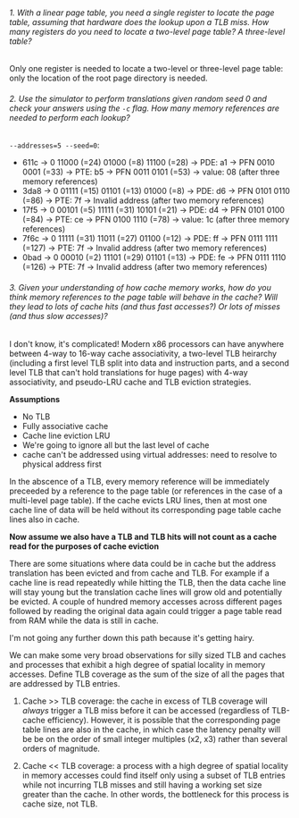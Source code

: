 ###### 1. With a linear page table, you need a single register to locate the page table, assuming that hardware does the lookup upon a TLB miss. How many registers do you need to locate a two-level page table? A three-level table?

Only one register is needed to locate a two-level or three-level page table: only the location of the root page directory is needed.


###### 2. Use the simulator to perform translations given random seed 0 and check your answers using the `-c` flag. How many memory references are needed to perform each lookup?

`--addresses=5 --seed=0`: 
* 611c -> 0 11000 (=24) 01000 (=8) 11100 (=28) -> PDE: a1 -> PFN 0010 0001 (=33) -> PTE: b5 -> PFN 0011 0101 (=53) -> value: 08 (after three memory references)
* 3da8 -> 0 01111 (=15) 01101 (=13) 01000 (=8) -> PDE: d6 -> PFN 0101 0110 (=86) -> PTE: 7f -> Invalid address (after two memory references)
* 17f5 -> 0 00101 (=5) 11111 (=31) 10101 (=21) -> PDE: d4 -> PFN 0101 0100 (=84) -> PTE: ce -> PFN 0100 1110 (=78) -> value: 1c (after three memory references)
* 7f6c -> 0 11111 (=31) 11011 (=27) 01100 (=12) -> PDE: ff -> PFN 0111 1111 (=127) -> PTE: 7f -> Invalid address (after two memory references)
* 0bad -> 0 00010 (=2) 11101 (=29) 01101 (=13) -> PDE: fe -> PFN 0111 1110 (=126) -> PTE: 7f -> Invalid address (after two memory references)


###### 3. Given your understanding of how cache memory works, how do you think memory references to the page table will behave in the cache? Will they lead to lots of cache hits (and thus fast accesses?) Or lots of misses (and thus slow accesses)?

I don't know, it's complicated! Modern x86 processors can have anywhere between 4-way to 16-way cache associativity, a two-level TLB heirarchy (including a first level TLB split into data and instruction parts, and a second level TLB that can't hold translations for huge pages) with 4-way associativity, and pseudo-LRU cache and TLB eviction strategies.

**Assumptions**
* No TLB
* Fully associative cache
* Cache line eviction LRU
* We're going to ignore all but the last level of cache
* cache can't be addressed using virtual addresses: need to resolve to physical address first

In the abscence of a TLB, every memory reference will be immediately preceeded by a reference to the page table (or references in the case of a multi-level page table). If the cache evicts LRU lines, then at most one cache line of data will be held without its corresponding page table cache lines also in cache.

**Now assume we also have a TLB and TLB hits will not count as a cache read for the purposes of cache eviction**

There are some situations where data could be in cache but the address translation has been evicted and from cache and TLB. For example if a cache line is read repeatedly while hitting the TLB, then the data cache line will stay young but the translation cache lines will grow old and potentially be evicted. A couple of hundred memory accesses across different pages followed by reading the original data again could trigger a page table read from RAM while the data is still in cache.

I'm not going any further down this path because it's getting hairy.

We can make some very broad observations for silly sized TLB and caches and processes that exhibit a high degree of spatial locality in memory accesses. Define TLB coverage as the sum of the size of all the pages that are addressed by TLB entries.

1. Cache >> TLB coverage: the cache in excess of TLB coverage will *always* trigger a TLB miss before it can be accessed (regardless of TLB-cache efficiency). However, it is possible that the corresponding page table lines are also in the cache, in which case the latency penalty will be be on the order of small integer multiples (x2, x3) rather than several orders of magnitude.

2. Cache << TLB coverage: a process with a high degree of spatial locality in memory accesses could find itself only using a subset of TLB entries while not incurring TLB misses and still having a working set size greater than the cache. In other words, the bottleneck for this process is cache size, not TLB.